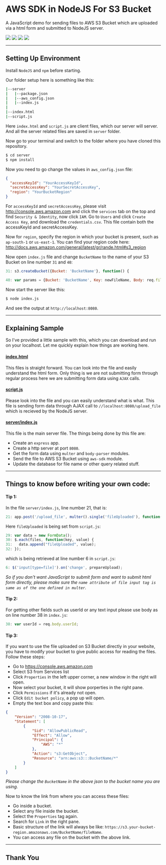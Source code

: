 # AWS SDK in NodeJS For S3 Bucket

A JavaScript demo for sending files to AWS S3 Bucket which are uploaded via a html form and submitted to NodeJS server.

<img src ="https://img.shields.io/badge/Language-JavaSript-blue.svg" />
<img src ="https://img.shields.io/badge/Platform-NodeJS-brightgreen.svg" />
<img src ="https://img.shields.io/badge/AWS-S3-orange.svg" />
<img src ="https://img.shields.io/badge/Status-Complete-green.svg" />

---

## Setting Up Environment

Install `NodeJS` and `npm` before starting.

Our folder setup here is something like this:

```sh
|--server
|   |--package.json
|   |--aws_config.json
|   |--index.js
|
|--index.html
|--script.js
```

Here `index.html` and `script.js` are client files, which our server will server. And all the server related files are saved in `server` folder.

Now go to your terminal and switch to the folder where you have cloned this repository.

```sh
$ cd server
$ npm install
```

Now you need to go change the values in `aws_config.json` file:

```json
{
  "accessKeyId": "YourAccessKeyId",
  "secretAccessKey": "YourSecretAccessKey",
  "region": "YourBucketRegion"
}
```

For `accessKeyId` and `secretAccessKey`, please visit http://console.aws.amazon.com and click the `services` tab on the top and find `Security & Identity`, now click `IAM`. Go to `Users` and click `Create Access Key`, and download the `credentials.csv`. This file contain both the accessKeyId and secretAccessKey.

Now for `region`, specify the region in which your bucket is present, such as `ap-south-1` or `us-east-1`. You can find your region code here: http://docs.aws.amazon.com/general/latest/gr/rande.html#s3_region

Now open `index.js` file and change `BucketName` to the name of your S3 Bucket on line number `31` and `40`:

```javascript
31: s3.createBucket({Bucket: 'BucketName'}, function() {

40: var params = {Bucket: 'BucketName', Key: newFileName, Body: req.file.buffer};
```

Now start the server like this:

```sh
$ node index.js
```

And see the output at `http://localhost:8080`.

---

## Explaining Sample

So I've provided a little sample with this, which you can download and run on your localhost. Let me quickly explain how things are working here.

#### [index.html](index.html)

This files is straight forward. You can look into the file and easily understand the html form. Only thing is we are not submitting form through regular process here we are submitting form data using `AJAX` calls.

#### [script.js](script.js)

Please look into the file and you can easily understand what is what. This file is sending form data through AJAX call to `//localhost:8080/upload_file` which is recieved by the NodeJS server.

#### [server/index.js](server/index.js)

This file is the main server file. The things being done by this file are:

- Create an `express` app.
- Create a http server at port `8080`.
- Get the form data using `multer` and `body-parser` modules.
- Send the file to AWS S3 Bucket using `aws-sdk` module.
- Update the database for file name or other query related stuff.

---

## Things to know before writing your own code:

#### Tip 1:

In the file `server/index.js`, line number 21, that is:

```javascript
21: app.post('/upload_file', multer().single('fileUploaded'), function(req, res, next) {
```

Here `fileUploaded` is being set from `script.js`:

```javascript
29: var data = new FormData();
30: $.each(files, function(key, value) {
31:   data.append("fileUploaded", value);
32: });
```

which is being retrieved at line number 6 in `script.js`:

```javascript
6: $('input[type=file]').on('change', prepareUpload);
```

*So if you don't want JavaScript to submit form and want to submit html form directly, please make sure the `name attribute of file input tag is same as of the one defined in multer`.*

#### Tip 2:

For getting other fields such as userId or any text input please use body as on line number 38 in `index.js`:

```javascript
38: var userId = req.body.userId;
```

#### Tip 3:

If you want to use the file uploaded on S3 Bucket directly in your website, you have to modify your bucket to give public access for reading the files. Follow these steps:

- Go to https://console.aws.amazon.com
- Select S3 from Services list
- Click `Properties` in the left upper corner, a new window in the right will open.
- Now select your bucket, it will show porperties in the right pane.
- Click `Permissions` if it's already not open.
- Click `Edit bucket policy`, a pop up will open.
- Empty the text box and copy paste this:

```json
{
	"Version": "2008-10-17",
	"Statement": [
		{
			"Sid": "AllowPublicRead",
			"Effect": "Allow",
			"Principal": {
				"AWS": "*"
			},
			"Action": "s3:GetObject",
			"Resource": "arn:aws:s3:::BucketName/*"
		}
	]
}
```

*Please change the `BucketName` in the above json to the bucket name you are using.*

Now to know the link from where you can access these files:

- Go inside a bucket.
- Select any file inside the bucket.
- Select the `Properties` tag again.
- Search for `Link` in the right pane.
- Basic structure of the link will always be like: `https://s3.your-bucket-region.amazonaws.com/BucketName/fileName`.
- You can access any file on the bucket with the above link.

---

## Thank You
